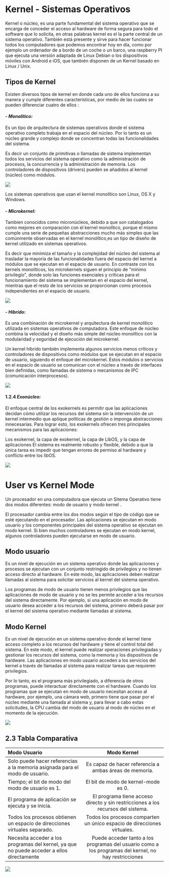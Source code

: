 #  Kernel - Sistemas Operativos
Kernel o núcleo, es una parte fundamental del sistema operativo que se encarga de conceder el acceso al hardware de forma segura para todo el software que lo solicita, en otras palabras  kernel es el la parte central de un sistema operativo. También está presente y sirve para hacer funcionar todos los computadores que podemos encontrar hoy en día, como por ejemplo un ordenador de a bordo de un coche o un barco, una raspberry PI que ejecuta una versión adaptada de Linux Debian o los dispositivos móviles con Android e iOS, que también disponen de un Kernel basado en Linux / Unix.



## Tipos de Kernel
Existen diversos tipos de kernel en donde cada uno de ellos funciona a su manera y cumple diferentes características, por medio de las cuales se pueden diferenciar cuatro de ellos :
#### - ***Monolítico:*** 
Es un tipo de arquitectura de sistemas operativos donde el sistema operativo completo trabaja en el espacio del núcleo. Por lo tanto es un núcleo grande y complejo donde se concentran todas las funcionalidades del sistema.

Es decir un conjunto de primitivas o llamadas de sistema implementan todos los servicios del sistema operativo como la administración de procesos, la concurrencia y la administración de memoria. Los controladores de dispositivos (drivers) pueden se añadidos al kernel (núcleo) como módulos.



![](https://slideplayer.es/slide/4085729/13/images/6/KERNEL+MONOL%C3%8DTICO.jpg)

Los sistemas operativos que usan el kernel monolítico son Linux, OS X y Windows.
#### - ***Microkernel:*** 
Tambien conocidos como micronúcleos, debido a que son catalogados como mejores en comparación con el kernel monolítico, porque el mismo cumple una serie de pequeñas abstracciones mucho más simples que las comúnmente observadas en el kernel monolítico,es un tipo de diseño de kernel utilizado en sistemas operativos.

Es decir que minimiza el tamaño y la complejidad del núcleo del sistema al trasladar la mayoría de las funcionalidades fuera del espacio del kernel a módulos que se ejecutan en el espacio de usuario. En contraste con los kernels monolíticos, los microkernels siguen el principio de "mínimo privilegio", donde solo las funciones esenciales y críticas para el funcionamiento del sistema se implementan en el espacio del kernel, mientras que el resto de los servicios se proporcionan como procesos independientes en el espacio de usuario. 



![](https://scaler.com/topics/images/microkernel-operating-system-1.webp)
#### - ***Híbrido:*** 

Es una combinación de microkernel y arquitectura de kernel monolítico utilizada en sistemas operativos de computadora. Este enfoque de núcleo combina la velocidad y el diseño más simple del núcleo monolítico con la modularidad y seguridad de ejecución del microkernel.

Un kernel híbrido también implementa algunos servicios menos críticos y controladores de dispositivos como módulos que se ejecutan en el espacio de usuario, siguiendo el enfoque del microkernel. Estos módulos o servicios en el espacio de usuario se comunican con el núcleo a través de interfaces bien definidas, como llamadas de sistema o mecanismos de IPC (comunicación interprocesos).

![](https://universodigital.org/wp-content/uploads/Kernel-hibrido.png)
#### 1.2.4 ***Exonúcleo:*** 
El enfoque central de los exokernels es permitir que las aplicaciones decidan cómo utilizar los recursos del sistema sin la intervención de un kernel intermedio que aplique políticas de gestión o imponga abstracciones innecesarias. Para lograr esto, los exokernels ofrecen tres principales mecanismos para las aplicaciones:

Los exokernel, la capa de exokernel, la capa de LibOS, y la capa de aplicaciones
El sistema es realmente robusto y flexible, debido a que la única tarea es impedir que tengan errores de permiso al hardware y conflicto entre los libOS.


![](https://zhu45.org/images/microkernels.png)




#  User vs Kernel Mode
Un procesador en una computadora que ejecuta un Sitema Operativo tiene dos modos diferentes: modo de usuario y modo kernel .

El procesador cambia entre los dos modos según el tipo de código que se esté ejecutando en el procesador. Las aplicaciones se ejecutan en modo usuario y los componentes principales del sistema operativo se ejecutan en modo kernel. Si bien muchos controladores se ejecutan en modo kernel, algunos controladores pueden ejecutarse en modo de usuario.
##  Modo usuario
Es un nivel de ejecución en un sistema operativo donde las aplicaciones y procesos se ejecutan con un conjunto restringido de privilegios y no tienen acceso directo al hardware. En este modo, las aplicaciones deben realizar llamadas al sistema para solicitar servicios al kernel del sistema operativo.
 
Los programas de modo de usuario tienen menos privilegios que las aplicaciones de modo de usuario y no se les permite acceder a los recursos del sistema directamente. Por ejemplo, si una aplicación en modo de usuario desea acceder a los recursos del sistema, primero deberá pasar por el kernel del sistema operativo mediante llamadas al sistema. 

## Modo Kernel
Es un nivel de ejecución en un sistema operativo donde el kernel tiene acceso completo a los recursos del hardware y tiene el control total del sistema. En este modo, el kernel puede realizar operaciones privilegiadas y gestionar los recursos del sistema, como la memoria y los dispositivos de hardware. Las aplicaciones en modo usuario acceden a los servicios del kernel a través de llamadas al sistema para realizar tareas que requieren privilegios. 

 Por lo tanto, es el programa más privilegiado, a diferencia de otros programas, puede interactuar directamente con el hardware. Cuando los programas que se ejecutan en modo de usuario necesitan acceso al hardware, por ejemplo, una cámara web, primero tiene que pasar por el núcleo mediante una llamada al sistema y, para llevar a cabo estas solicitudes, la CPU cambia del modo de usuario al modo de núcleo en el momento de la ejecución. 

![](https://i0.wp.com/www.differencebetween.com/wp-content/uploads/2017/12/Difference-Between-User-Mode-and-Kernel-Mode-fig-1.png?resize=500%2C500&ssl=1) 

 ## 2.3 Tabla Comparativa
 
 | Modo Usuario  | Modo Kernel  | 
| :------------ |:---------------:| 
| Solo puede hacer referencias a la memoria asignada para el modo de usuario.  | Es capaz de hacer referencia a ambas áreas de memoria. |
| Tiempo; el bit de modo del modo de usuario es 1. |El bit de modo de kernel-mode es 0. |  
|  El programa de aplicación se ejecuta y se inicia. | El programa tiene acceso directo y sin restricciones a los recursos del sistema. |
| Todos los procesos obtienen un espacio de direcciones virtuales separado. | Todos los procesos comparten un único espacio de direcciones virtuales. |   
| Necesita acceder a los programas del kernel, ya que no puede acceder a ellos directamente |  Puede acceder tanto a los programas del usuario como a los programas del kernel, no hay restricciones |  


![](https://upload.wikimedia.org/wikipedia/commons/thumb/6/64/Kernel-simple.svg/1200px-Kernel-simple.svg.png)


